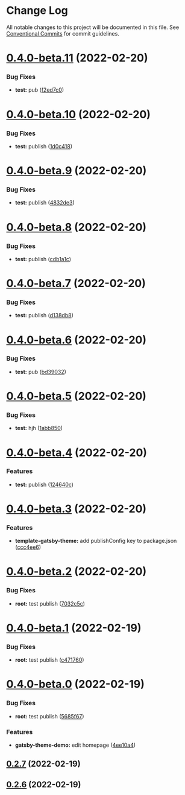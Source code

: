 # Change Log

All notable changes to this project will be documented in this file.
See [Conventional Commits](https://conventionalcommits.org) for commit guidelines.

# [0.4.0-beta.11](https://github.com/smerth/gatsby-theme-template/compare/v0.4.0-beta.10...v0.4.0-beta.11) (2022-02-20)


### Bug Fixes

* **test:** pub ([f2ed7c0](https://github.com/smerth/gatsby-theme-template/commit/f2ed7c06de510e28585d03e2ffad3a5b705b8ba8))





# [0.4.0-beta.10](https://github.com/smerth/gatsby-theme-template/compare/v0.4.0-beta.9...v0.4.0-beta.10) (2022-02-20)


### Bug Fixes

* **test:** publish ([1d0c418](https://github.com/smerth/gatsby-theme-template/commit/1d0c418e3d0ec029afe0adf041c275c087b9d9c2))





# [0.4.0-beta.9](https://github.com/smerth/gatsby-theme-template/compare/v0.4.0-beta.8...v0.4.0-beta.9) (2022-02-20)


### Bug Fixes

* **test:** publish ([4832de3](https://github.com/smerth/gatsby-theme-template/commit/4832de3c1f436d773355c4430d92ebbc2bbd0180))





# [0.4.0-beta.8](https://github.com/smerth/gatsby-theme-template/compare/v0.4.0-beta.7...v0.4.0-beta.8) (2022-02-20)


### Bug Fixes

* **test:** publish ([cdb1a1c](https://github.com/smerth/gatsby-theme-template/commit/cdb1a1ca7d3628abb513dffae582b5e9845b97c2))





# [0.4.0-beta.7](https://github.com/smerth/gatsby-theme-template/compare/v0.4.0-beta.6...v0.4.0-beta.7) (2022-02-20)


### Bug Fixes

* **test:** publish ([d138db8](https://github.com/smerth/gatsby-theme-template/commit/d138db8445e7235e09a3cff33165af999b4a620d))





# [0.4.0-beta.6](https://github.com/smerth/gatsby-theme-template/compare/v0.4.0-beta.5...v0.4.0-beta.6) (2022-02-20)


### Bug Fixes

* **test:** pub ([bd39032](https://github.com/smerth/gatsby-theme-template/commit/bd39032f735538027b7baaa05e8549b9a1e6b90e))





# [0.4.0-beta.5](https://github.com/smerth/gatsby-theme-template/compare/v0.4.0-beta.4...v0.4.0-beta.5) (2022-02-20)


### Bug Fixes

* **test:** hjh ([1abb850](https://github.com/smerth/gatsby-theme-template/commit/1abb85098249a9a3fdde45359534ac6362074926))





# [0.4.0-beta.4](https://github.com/smerth/gatsby-theme-template/compare/v0.4.0-beta.3...v0.4.0-beta.4) (2022-02-20)


### Features

* **test:** publish ([124640c](https://github.com/smerth/gatsby-theme-template/commit/124640c52e2f8f820702fbccaf6ab2a2f7e05a19))





# [0.4.0-beta.3](https://github.com/smerth/gatsby-theme-template/compare/v0.4.0-beta.2...v0.4.0-beta.3) (2022-02-20)


### Features

* **template-gatsby-theme:** add publishConfig key to package.json ([ccc4ee6](https://github.com/smerth/gatsby-theme-template/commit/ccc4ee6957fc9962ae551511fecfec667bf4cf22))





# [0.4.0-beta.2](https://github.com/smerth/gatsby-theme-template/compare/v0.4.0-beta.1...v0.4.0-beta.2) (2022-02-20)


### Bug Fixes

* **root:** test publish ([7032c5c](https://github.com/smerth/gatsby-theme-template/commit/7032c5c7aa063ba54e757c6640d02283fab64657))





# [0.4.0-beta.1](https://github.com/smerth/gatsby-theme-template/compare/v0.4.0-beta.0...v0.4.0-beta.1) (2022-02-19)


### Bug Fixes

* **root:** test publish ([c471760](https://github.com/smerth/gatsby-theme-template/commit/c47176073c1d5c118af45a7df026125e53040548))





# [0.4.0-beta.0](https://github.com/smerth/gatsby-theme-template/compare/v0.2.6-beta.0...v0.4.0-beta.0) (2022-02-19)


### Bug Fixes

* **root:** test publish ([5685f67](https://github.com/smerth/gatsby-theme-template/commit/5685f67bd2ddfa0d6af347be01dcc83d44d29fd2))


### Features

* **gatsby-theme-demo:** edit homepage ([4ee10a4](https://github.com/smerth/gatsby-theme-template/commit/4ee10a433e649151680290ea2ea1eb059d1168fe))



## [0.2.7](https://github.com/smerth/gatsby-theme-template/compare/v0.2.6...v0.2.7) (2022-02-19)



## [0.2.6](https://github.com/smerth/gatsby-theme-template/compare/v0.2.5...v0.2.6) (2022-02-19)
